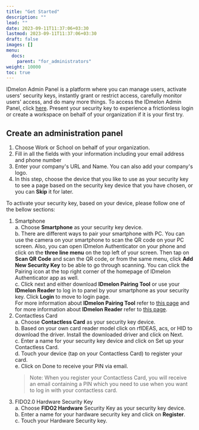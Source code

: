 ```yaml
---
title: "Get Started"
description: ""
lead: ""
date: 2023-09-11T11:37:06+03:30
lastmod: 2023-09-11T11:37:06+03:30
draft: false
images: []
menu:
  docs:
    parent: "for_administrators"
weight: 10000
toc: true
---
```


IDmelon Admin Panel is a platform where you can manage users, activate users' security keys, instantly grant or restrict access, carefully monitor users' access, and do many more things. To access the IDmelon Admin Panel, click [here](https://panel.idmelon.com). Present your security key to experience a frictionless login or create a workspace on behalf of your organization if it is your first try.

## Create an administration panel

1. Choose Work or School on behalf of your organization.
2. Fill in all the fields with your information including your email address and phone number  
3. Enter your company's URL and Name. You can also add your company's logo.  
4. In this step, choose the device that you like to use as your security key to see a page based on the security key device that you have chosen, or you can **Skip** it for later.

To activate your security key, based on your device, please follow one of the bellow sections:

1. Smartphone  
    a. Choose **Smartphone** as your security key device.  
    b. There are different ways to pair your smartphone with PC. You can use the camera on your smartphone to scan the QR code on your PC screen. Also, you can open IDmelon Authenticator on your phone and click on the **three line menu** on the top left of your screen. Then tap on **Scan QR Code** and scan the QR code, or from the same menu, click **Add New Security Key** to be able to go through scanning. You can click the Pairing icon at the top right corner of the homepage of IDmelon Authenticator app as well.  
    c. Click next and either download **IDmelon Pairing Tool** or use your **IDmelon Reader** to log in to panel by your smartphone as your security key. Click **Login** to move to login page.  
    For more information about **IDmelon Pairing Tool** refer to [this page](https://idmelon.com/products/pairingtool) and for more information about **IDmelon Reader** refer to [this page](https://idmelon.com/products/reader).  
2. Contactless Card  
    a. Choose **Contactless Card** as your security key device.  
    b. Based on your own card reader model click on rfIDEAS, acs, or HID to download the driver. Install the downloaded driver and click on Next.  
    c. Enter a name for your security key device and click on Set up your Contactless Card.  
    d. Touch your device (tap on your Contactless Card) to register your card.  
    e. Click on Done to receive your PIN via email.  
    > Note: When you register your Contactless Card, you will receive an email containing a PIN which you need to use when you want to log in with your contactless card.  
3. FIDO2.0 Hardware Security Key  
    a. Choose **FIDO2 Hardware** Security Key as your security key device.  
    b. Enter a name for your hardware security key and click on **Register**.  
    c. Touch your Hardware Security key.  
